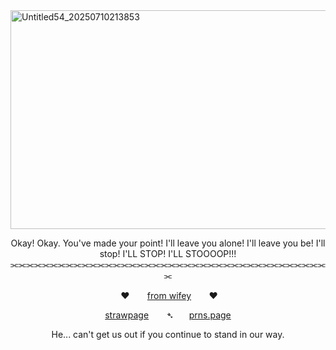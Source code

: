 <img width="999" height="350" alt="Untitled54_20250710213853" src="https://github.com/user-attachments/assets/644cd163-5719-4af8-a2d1-27277143b8ca" />
<p align="center">
Okay! Okay. You've made your point! I'll leave you alone! I'll leave you be! I'll stop! I'LL STOP! I'LL STOOOOP!!!
⫘⫘⫘⫘⫘⫘⫘⫘⫘⫘⫘⫘⫘⫘⫘⫘⫘⫘⫘⫘⫘⫘⫘⫘⫘⫘⫘⫘⫘⫘⫘⫘⫘⫘⫘⫘⫘⫘⫘⫘⫘

<p align="center">
⠀ ⠀  ‪‪❤︎‬⠀ ⠀  <a href=https://sillytea.straw.page/>from wifey</a>⠀ ⠀  ‪‪❤︎‬⠀ ⠀  
  <p align="center">
<a href=https://flavorfoleyy.straw.page/>strawpage</a>⠀ ⠀  ➴⠀   ⠀<a href=https://en.pronouns.page/@littleoreo>prns.page</a>
</p>

<p align="center">
He... can't get us out if you continue to stand in our way.
